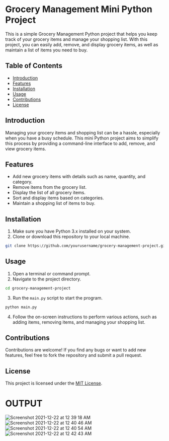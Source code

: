 # Grocery Management Mini Python Project

This is a simple Grocery Management Python project that helps you keep track of your grocery items and manage your shopping list. With this project, you can easily add, remove, and display grocery items, as well as maintain a list of items you need to buy.

## Table of Contents

- [Introduction](#introduction)
- [Features](#features)
- [Installation](#installation)
- [Usage](#usage)
- [Contributions](#contributions)
- [License](#license)

## Introduction

Managing your grocery items and shopping list can be a hassle, especially when you have a busy schedule. This mini Python project aims to simplify this process by providing a command-line interface to add, remove, and view grocery items.

## Features

- Add new grocery items with details such as name, quantity, and category.
- Remove items from the grocery list.
- Display the list of all grocery items.
- Sort and display items based on categories.
- Maintain a shopping list of items to buy.

## Installation

1. Make sure you have Python 3.x installed on your system.
2. Clone or download this repository to your local machine.

```bash
git clone https://github.com/yourusername/grocery-management-project.git
```

## Usage

1. Open a terminal or command prompt.
2. Navigate to the project directory.

```bash
cd grocery-management-project
```

3. Run the `main.py` script to start the program.

```bash
python main.py
```

4. Follow the on-screen instructions to perform various actions, such as adding items, removing items, and managing your shopping list.

## Contributions

Contributions are welcome! If you find any bugs or want to add new features, feel free to fork the repository and submit a pull request.

## License

This project is licensed under the [MIT License](LICENSE).

# OUTPUT <BR>
![Screenshot 2021-12-22 at 12 39 18 AM](https://user-images.githubusercontent.com/78723011/146985522-4000f25f-f6e6-4141-b491-52ba64fcc32e.png)
![Screenshot 2021-12-22 at 12 40 46 AM](https://user-images.githubusercontent.com/78723011/146985638-e4fbf718-7e6a-4982-b2c0-7371d60f8beb.png)
![Screenshot 2021-12-22 at 12 40 54 AM](https://user-images.githubusercontent.com/78723011/146985671-e7413e52-b09a-47dc-a18b-09dfacbd3c0a.png)
![Screenshot 2021-12-22 at 12 42 43 AM](https://user-images.githubusercontent.com/78723011/146985681-1f2a9eac-f9c1-475c-aca5-24ba915054cd.png)

